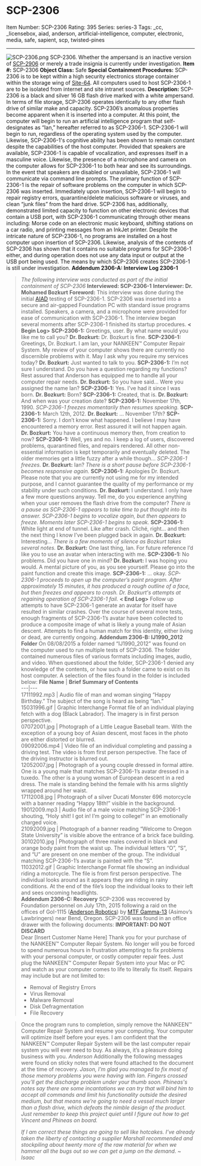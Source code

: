# SCP-2306
Item Number: SCP-2306
Rating: 395
Series: series-3
Tags: _cc, _licensebox, aiad, anderson, artificial-intelligence, computer, electronic, media, safe, sapient, scp, twisted-pines

---

![SCP-2306.png](https://scp-wiki.wdfiles.com/local--files/scp-2306/SCP-2306.png)
SCP-2306. Whether the ampersand is an inactive version of [SCP-2906](/scp-2906) or merely a trade insignia is currently under investigation.
**Item #:** SCP-2306
**Object Class:** Safe
**Special Containment Procedures:** SCP-2306 is to be kept within a high security electronics storage container within the storage wing of [Site-64](/secure-facility-dossier-site-64). All computers used to host SCP-2306-1 are to be isolated from internet and site intranet sources.
**Description:** SCP-2306 is a black and silver 16 GB flash drive marked with a white ampersand. In terms of file storage, SCP-2306 operates identically to any other flash drive of similar make and capacity. SCP-2306’s anomalous properties become apparent when it is inserted into a computer. At this point, the computer will begin to run an artificial intelligence program that self-designates as “Ian,” hereafter referred to as SCP-2306-1. SCP-2306-1 will begin to run, regardless of the operating system used by the computer. Likewise, SCP-2306-1's cognitive ability has been shown to remain constant despite the capabilities of the host computer.
Provided that speakers are available, SCP-2306-1 is capable of vocalization, and expresses itself in a masculine voice. Likewise, the presence of a microphone and camera on the computer allows for SCP-2306-1 to both hear and see its surroundings. In the event that speakers are disabled or unavailable, SCP-2306-1 will communicate via command line prompts.
The primary function of SCP-2306-1 is the repair of software problems on the computer in which SCP-2306 was inserted. Immediately upon insertion, SCP-2306-1 will begin to repair registry errors, quarantine/delete malicious software or viruses, and clean “junk files” from the hard drive.
SCP-2306 has, additionally, demonstrated limited capacity to function on other electronic devices that contain a USB port, with SCP-2306-1 communicating through other means including: Morse code on an electronic music keyboard, shifting stations on a car radio, and printing messages from an InkJet printer.
Despite the intricate nature of SCP-2306-1, no programs are installed on a host computer upon insertion of SCP-2306. Likewise, analysis of the contents of SCP-2306 has shown that it contains no suitable programs for SCP-2306-1 either, and during operation does not use any data input or output at the USB port being used. The means by which SCP-2306 creates SCP-2306-1 is still under investigation.
**Addendum 2306-A: Interview Log 2306-1**
> _The following interview was conducted as part of the initial containment of SCP-2306_
> **Interviewed: SCP-2306-1**
> **Interviewer: Dr. Mohamed Bozkurt**
> **Foreword:** This interview was done during the initial [AIAD](/aiad-homescreen) testing of SCP-2306-1. SCP-2306 was inserted into a secure and air-gapped Foundation PC with standard issue programs installed. Speakers, a camera, and a microphone were provided for ease of communication with SCP-2306-1. The interview began several moments after SCP-2306-1 finished its startup procedures.
> **< Begin Log>**
> **SCP-2306-1:** Greetings, user. By what name would you like me to call you?
> **Dr. Bozkurt:** Dr. Bozkurt is fine.
> **SCP-2306-1:** Greetings, Dr. Bozkurt. I am Ian, your NANKEEN™ Computer Repair System. My review of your computer shows there are currently no discernible problems with it. May I ask why you require my services today?
> **Dr. Bozkurt:** Just wanted to talk to you.
> **SCP-2306-1:** I’m not sure I understand. Do you have a question regarding my functions? Rest assured that Anderson has equipped me to handle all your computer repair needs.
> **Dr. Bozkurt:** So you have said… Were you assigned the name Ian?
> **SCP-2306-1:** Yes. I’ve had it since I was born.
> **Dr. Bozkurt:** Born?
> **SCP-2306-1:** Created, that is.
> **Dr. Bozkurt:** And when was your creation date?
> **SCP-2306-1:** November 17th, 1990.
> _SCP-2306-1 freezes momentarily then resumes speaking._
> **SCP-2306-1:** March 12th, 2012.
> **Dr. Bozkurt:** … November 17th?
> **SCP-2306-1:** Sorry. I don’t know what happened. I believe I may have encountered a memory error. Rest assured it will not happen again.
> **Dr. Bozkurt:** You have a continuous memory then, from creation to now?
> **SCP-2306-1:** Well, yes and no. I keep a log of users, discovered problems, quarantined files, and repairs rendered. All other non-essential information is kept temporarily and eventually deleted. The older memories get a little fuzzy after a while though…
> _SCP-2306-1 freezes._
> **Dr. Bozkurt:** Ian?
> _There is a short pause before SCP-2306-1 becomes responsive again._
> **SCP-2306-1:** Apologies Dr. Bozkurt. Please note that you are currently not using me for my intended purpose, and I cannot guarantee the quality of my performance or my stability under such conditions.
> **Dr. Bozkurt:** I understand. I only have a few more questions anyway. Tell me, do you experience anything when your user removes the flash drive from the computer?
> _There is a pause as SCP-2306-1 appears to take time to put thought into its answer. SCP-2306-1 begins to vocalize again, but then appears to freeze. Moments later SCP-2306-1 begins to speak._
> **SCP-2306-1:** White light at end of tunnel. Like after crash. Cliché, right… and then the next thing I know I’ve been plugged back in again.
> **Dr. Bozkurt:** Interesting…
> _There is a few moments of silence as Bozkurt takes several notes._
> **Dr. Bozkurt:** One last thing, Ian. For future reference I’d like you to use an avatar when interacting with me.
> **SCP-2306-1:** No problems. Did you have one in mind?
> **Dr. Bozkurt:** I was hoping you would. A mental picture of you, as you see yourself. Please go into the paint function and create this image.
> **SCP-2306-1:** … okay.
> _SCP-2306-1 proceeds to open up the computer’s paint program. After approximately 15 minutes, it has produced a rough outline of a face, but then freezes and appears to crash. Dr. Bozkurt's attempts at regaining operation of SCP-2306-1 fail._
> **< End Log>**
Follow up attempts to have SCP-2306-1 generate an avatar for itself have resulted in similar crashes. Over the course of several more tests, enough fragments of SCP-2306-1’s avatar have been collected to produce a composite image of what is likely a young male of Asian descent. Attempts to find a human match for this identity, either living or dead, are currently ongoing.
**Addendum 2306-B: IJ1990_2012 Folder**
On 08/08/2015 a folder named “IJ1990_2012” was found on the computer used to run multiple tests of SCP-2306. The folder contained numerous files of various formats including images, audio, and video. When questioned about the folder, SCP-2306-1 denied any knowledge of the contents, or how such a folder came to exist on its host computer. A selection of the files found in the folder is included below:
**File Name** | **Brief Summary of Contents**  
---|---  
17111992.mp3 | Audio file of man and woman singing “Happy Birthday.” The subject of the song is heard as being “Ian.”  
15031996.gif | Graphic Interchange Format file of an individual playing fetch with a dog (Black Labrador). The imagery is in first person perspective.  
07072001.jpg | Photograph of a Little League Baseball team. With the exception of a young boy of Asian descent, most faces in the photo are either distorted or blurred.  
09092006.mp4 | Video file of an individual completing and passing a driving test. The video is from first person perspective. The face of the driving instructor is blurred out.  
12052007.jpg | Photograph of a young couple dressed in formal attire. One is a young male that matches SCP-2306-1’s avatar dressed in a tuxedo. The other is a young woman of European descent in a red dress. The male is standing behind the female with his arms slightly wrapped around her waist.  
17112008.jpg | Photograph of a silver Ducati Monster 696 motorcycle with a banner reading “Happy 18th!” visible in the background.  
19012009.mp3 | Audio file of a male voice matching SCP-2306-1 shouting, “Holy shit! I got in! I’m going to college!” in an emotionally charged voice.  
21092009.jpg | Photograph of a banner reading “Welcome to Oregon State University” is visible above the entrance of a brick face building.  
30102010.jpg | Photograph of three males covered in black and orange body paint from the waist up. The individual letters “O”, “S”, and “U” are present on one member of the group. The individual matching SCP-2306-1’s avatar is painted with the “S”.  
11032012.gif | Graphic Interchange Format file showing an individual riding a motorcycle. The file is from first person perspective. The individual looks around as it appears they are riding in rainy conditions. At the end of the file’s loop the individual looks to their left and sees oncoming headlights.  
**Addendum 2306-C: Recovery**
SCP-2306 was recovered by Foundation personnel on July 17th, 2015 following a raid on the offices of GoI-1115 ([Anderson Robotics](/anderson-robotics-hub)) by [MTF Gamma-13](/the-elusive-anderson) (Asimov’s Lawbringers) near Bend, Oregon. SCP-2306 was found in an office drawer with the following documents:
> **IMPORTANT: DO NOT DISCARD**  
>  Dear [Insert Customer Name Here]
> Thank you for your purchase of the NANKEEN™ Computer Repair System. No longer will you be forced to spend numerous hours in frustration attempting to fix problems with your personal computer, or costly computer repair fees. Just plug the NANKEEN™ Computer Repair System into your Mac or PC and watch as your computer comes to life to literally fix itself. Repairs may include but are not limited to:
>   * Removal of Registry Errors
>   * Virus Removal
>   * Malware Removal
>   * Disk Defragmentation
>   * File Recovery
> 

> Once the program runs to completion, simply remove the NANKEEN™ Computer Repair System and resume your computing.
> Your computer will optimize itself before your eyes. I am confident that the NANKEEN™ Computer Repair System will be the last computer repair system you will ever need to buy.
> As always, it’s a pleasure doing business with you.
> _Anderson_
Additionally the following messages were found on sticky notes that were found attached to the document at the time of recovery.
> _Jason,_
> _I’m glad you managed to fix most of those memory problems you were having with Ian. Fingers crossed you’ll get the discharge problem under your thumb soon. Phineas's notes say there are some incantations we can try that will bind him to accept all commands and limit his functionality outside the desired medium, but that means we’re going to need a vessel much larger than a flash drive, which defeats the nimble design of the product. Just remember to keep this project quiet until I figure out how to get Vincent and Phineas on board._  
>    
>  _If I am correct these things are going to sell like hotcakes. I’ve already taken the liberty of contacting a supplier Marshall recommended and stockpiling about twenty more of the raw material for when we hammer all the bugs out so we can get a jump on the demand._
> _~ Isaac_